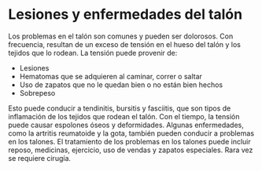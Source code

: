 Lesiones y enfermedades del talón
=================================


Los problemas en el talón son comunes y pueden ser dolorosos. Con frecuencia, resultan de un exceso de tensión en el hueso del talón y los tejidos que lo rodean. La tensión puede provenir de:

* Lesiones
* Hematomas que se adquieren al caminar, correr o saltar
* Uso de zapatos que no le quedan bien o no están bien hechos
* Sobrepeso


Esto puede conducir a tendinitis, bursitis y fasciitis, que son tipos de inflamación de los tejidos que rodean el talón. Con el tiempo, la tensión puede causar espolones óseos y deformidades. Algunas enfermedades, como la artritis reumatoide y la gota, también pueden conducir a problemas en los talones. El tratamiento de los problemas en los talones puede incluir reposo, medicinas, ejercicio, uso de vendas y zapatos especiales. Rara vez se requiere cirugía.



